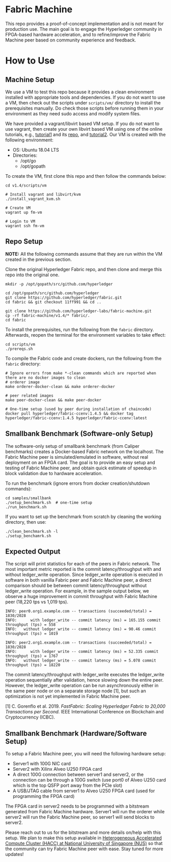 # Fabric Machine
This repo provides a proof-of-concept implementation and is not meant for production use. The main goal is to engage the Hyperledger community in FPGA-based hardware acceleration, and to refine/improve the Fabric Machine peer based on community experience and feedback.

# How to Use
## Machine Setup
We use a VM to test this repo because it provides a clean environment installed with appropriate tools and dependencies. If you do not want to use a VM, then check out the scripts under ``scripts/vm/`` directory to install the prerequisites manually. Do check those scripts before running them in your environment as they need sudo access and modify system files.

We have provided a vagrant/libvirt based VM setup. If you do not want to use vagrant, then create your own libvirt based VM using one of the online tutorials, e.g., [tutorial1](https://fabianlee.org/2020/02/23/kvm-testing-cloud-init-locally-using-kvm-for-an-ubuntu-cloud-image/) and its [repo](https://github.com/fabianlee/local-kvm-cloudimage), and [tutorial2](https://medium.com/@art.vasilyev/use-ubuntu-cloud-image-with-kvm-1f28c19f82f8). Our VM is created with the following environment:

- OS: Ubuntu 18.04 LTS
- Directories:
    - /opt/go
    - /opt/gopath

To create the VM, first clone this repo and then follow the commands below:
```
cd v1.4/scripts/vm

# Install vagrant and libvirt/kvm
./install_vagrant_kvm.sh

# Create VM
vagrant up fm-vm

# Login to VM
vagrant ssh fm-vm
```

## Repo Setup
**NOTE:** All the following commands assume that they are run within the VM created in the previous section.

Clone the original Hyperledger Fabric repo, and then clone and merge this repo into the original one.
```
mkdir -p /opt/gopath/src/github.com/hyperledger

cd /opt/gopath/src/github.com/hyperledger
git clone https://github.com/hyperledger/fabric.git
cd fabric && git checkout 11ff991 && cd ..

git clone https://github.com/hyperledger-labs/fabric-machine.git
cp -rf fabric-machine/v1.4/* fabric/.
cd fabric
```

To install the prerequisites, run the following from the ``fabric`` directory. Afterwards, reopen the terminal for the environment variables to take effect:
```
cd scripts/vm
./prereqs.sh
```

To compile the Fabric code and create dockers, run the following from the ``fabric`` directory:
```
# Ignore errors from make *-clean commands which are reported when there are no docker images to clean
# orderer image
make orderer-docker-clean && make orderer-docker

# peer related images
make peer-docker-clean && make peer-docker

# One-time setup (used by peer during installation of chaincode)
docker pull hyperledger/fabric-ccenv:1.4.5 && docker tag hyperledger/fabric-ccenv:1.4.5 hyperledger/fabric-ccenv:latest

```

## Smallbank Benchmark (Software-only Setup)
The software-only setup of smallbank benchmark (from Caliper benchmarks) creates a Docker-based Fabric network on the localhost. The Fabric Machine peer is simulated/emulated in software, without real deployment on an FPGA card. The goal is to provide an easy setup and testing of Fabric Machine peer, and obtain quick estimate of speedup in block validation due to hardware acceleration.

To run the benchmark (ignore errors from docker creation/shutdown commands):
```
cd samples/smallbank
./setup_benchmark.sh  # one-time setup
./run_benchmark.sh
```

If you want to set up the benchmark from scratch by cleaning the working directory, then use:
```
./clean_benchmark.sh -l
./setup_benchamrk.sh
```

## Expected Output
The script will print statistics for each of the peers in Fabric network. The most important metric reported is the commit latency/throughput with and without ledger_write operation. Since ledger_write operation is executed in software in both vanilla Fabric peer and Fabric Machine peer, a direct comparison should be between commit latency/throughput without ledger_write operation. For example, in the sample output below, we observe a huge improvement in commit throughput with Fabric Machine peer (18,220 tps vs 1,019 tps).

```
INFO: peer0.org1.example.com -- transactions (succeeded/total) = 1830/2028
INFO:      with ledger_write -- commit latency (ms) = 165.155 commit throughput (tps) = 558
INFO:   without ledger_write -- commit latency (ms) = 90.46 commit throughput (tps) = 1019

INFO: peer2.org1.example.com -- transactions (succeeded/total) = 1830/2028
INFO:      with ledger_write -- commit latency (ms) = 52.335 commit throughput (tps) = 1767
INFO:   without ledger_write -- commit latency (ms) = 5.078 commit throughput (tps) = 18220
```

The commit latency/throughput with ledger_write executes the ledger_write operation sequentially after validation, hence slowing down the entire peer. However, the ledger_write operation can be run asynchronously either in the same peer node or on a separate storage node [1], but such an optimization is not yet implemented in Fabric Machine peer.

[1] C. Gorenflo et al. 2019. _FastFabric: Scaling Hyperledger Fabric to 20,000 Transactions per Second_. IEEE International Conference on Blockchain and Cryptocurrency (ICBC).

## Smallbank Benchmark (Hardware/Software Setup)
To setup a Fabric Machine peer, you will need the following hardware setup:
- Server1 with 100G NIC card
- Server2 with Xilinx Alveo U250 FPGA card
- A direct 100G connection between server1 and server2, or the connection can be through a 100G switch (use port0 of Alveo U250 card which is the top QSFP port away from the PCIe slot)
- A USB/JTAG cable from server1 to Alveo U250 FPGA card (used for programming the FPGA card)

The FPGA card in server2 needs to be programmed with a bitstream generated from Fabric Machine hardware. Server1 will run the orderer while server2 will run the Fabric Machine peer, so server1 will send blocks to server2.

Please reach out to us for the bitstream and more details on/help with this setup. We plan to make this setup available in [Heterogeneous Accelerated Compute Cluster (HACC) at National University of Singapore (NUS)](https://xilinx.github.io/xacc/nus.html) so that the community can try Fabric Machine peer with ease. Stay tuned for more updates!
